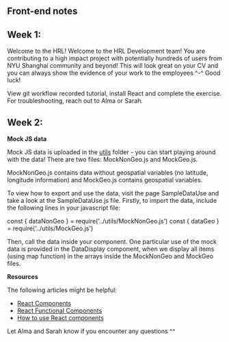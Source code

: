 ## Front-end notes

## Week 1:

Welcome to the HRL! Welcome to the HRL Development team! You are contributing to a high impact project with potentially hundreds of users from NYU Shanghai community and beyond! This will look great on your CV and you can always show the evidence of your work to the employees ^-^ Good luck!

View git workflow recorded tutorial, install React and complete the exercise. For troubleshooting, reach out to Alma or Sarah.

## Week 2:

**Mock JS data**

Mock JS data is uploaded in the [utils]() folder - you can start playing around with the data!
There are two files: MockNonGeo.js and MockGeo.js.

MockNonGeo.js contains data without geospatial variables (no latitude, longitude information) and MockGeo.js contains geospatial variables.

To view how to export and use the data, visit the page SampleDataUse and take a look at the SampleDataUse.js file. Firstly, to import the data, include the following lines in your javascript file:

const { dataNonGeo } = require('../utils/MockNonGeo.js')
const { dataGeo } = require('../utils/MockGeo.js')

Then, call the data inside your component. One particular use of the mock data is provided in the DataDisplay component, when we display all items (using map function) in the arrays inside the MockNonGeo and MockGeo files.

**Resources**

The following articles might be helpful:

- [React Components](https://www.robinwieruch.de/react-function-component)
- [React Functional Components](https://www.geeksforgeeks.org/reactjs-functional-components/)
- [How to use React components](https://www.infoworld.com/article/3603276/how-to-use-react-functional-components.html)

Let Alma and Sarah know if you encounter any questions ^^
